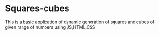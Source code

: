 # Squares-cubes
This is a basic application of dynamic generation of squares and cubes of given range of numbers using JS,HTML,CSS
